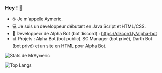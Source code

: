 ### Hey ! 👋

- ☕ Je m'appelle Aymeric.
- 💻 Je suis un developpeur débutant en Java Script et HTML/CSS.
- 🤖 Developpeur de Alpha Bot (bot discord) : https://discord.ly/alpha-bot
- 📊 Projets : Alpha Bot (bot public), SC Manager (bot privé), Darth Bot (bot privé) et un site en HTML pour Alpha Bot.

![Stats de MrAymeric](https://github-readme-stats.vercel.app/api?username=MrAymeric&show_icons=true&theme=cobalt)

![Top Langs](https://github-readme-stats.vercel.app/api/top-langs/?username=MrAymeric)
